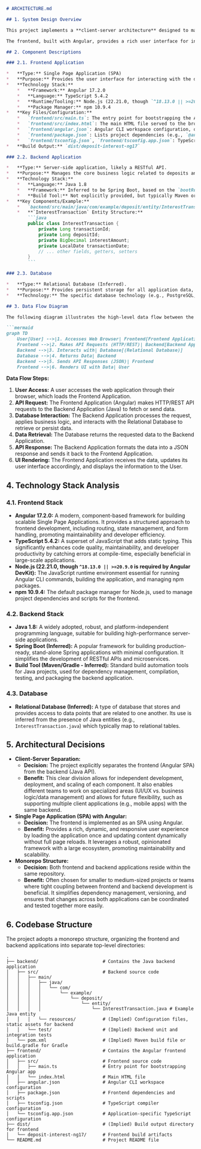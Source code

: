 ```markdown
# ARCHITECTURE.md

## 1. System Design Overview

This project implements a **client-server architecture** designed to manage deposit interest. It consists of two primary applications: a frontend Single Page Application (SPA) and a backend API server. The project structure suggests a **monorepo** approach, where both applications reside within the same repository, facilitating coordinated development and deployment.

The frontend, built with Angular, provides a rich user interface for interacting with the system. It communicates with the backend via standard HTTP/REST API calls. The backend, a Java application (likely Spring Boot), handles business logic, data processing, and persistence, serving as the data provider for the frontend.

## 2. Component Descriptions

### 2.1. Frontend Application

*   **Type:** Single Page Application (SPA)
*   **Purpose:** Provides the user interface for interacting with the deposit interest management system. It handles user input, displays data fetched from the backend, and manages client-side routing and state.
*   **Technology Stack:**
    *   **Framework:** Angular 17.2.0
    *   **Language:** TypeScript 5.4.2
    *   **Runtime/Tooling:** Node.js (22.21.0, though `^18.13.0 || >=20.9.0` is required by Angular DevKit)
    *   **Package Manager:** npm 10.9.4
*   **Key Files/Configuration:**
    *   `frontend/src/main.ts`: The entry point for bootstrapping the Angular application.
    *   `frontend/src/index.html`: The main HTML file served to the browser.
    *   `frontend/angular.json`: Angular CLI workspace configuration, defining project settings, build options, and serve commands.
    *   `frontend/package.json`: Lists project dependencies (e.g., `@angular/core`, `@angular/router`, `rxjs`, `zone.js`) and development scripts.
    *   `frontend/tsconfig.json`, `frontend/tsconfig.app.json`: TypeScript compiler configurations.
*   **Build Output:** `dist/deposit-interest-ng17`

### 2.2. Backend Application

*   **Type:** Server-side application, likely a RESTful API.
*   **Purpose:** Manages the core business logic related to deposits and interest transactions. It exposes endpoints for the frontend to consume, handles data validation, and interacts with the persistence layer.
*   **Technology Stack:**
    *   **Language:** Java 1.8
    *   **Framework:** Inferred to be Spring Boot, based on the `bootRun` instruction in `README.md` and common Java backend patterns.
    *   **Build Tool:** Not explicitly provided, but typically Maven or Gradle for Java projects.
*   **Key Components/Example:**
    *   `backend/src/main/java/com/example/deposit/entity/InterestTransaction.java`: Defines a core data entity for managing interest transactions. This suggests a persistence layer (e.g., using an ORM like Hibernate) and a relational database.
    *   **`InterestTransaction` Entity Structure:**
        ```java
        public class InterestTransaction {
            private Long transactionId;
            private Long depositId;
            private BigDecimal interestAmount;
            private LocalDate transactionDate;
            // ... other fields, getters, setters
        }
        ```

### 2.3. Database

*   **Type:** Relational Database (Inferred).
*   **Purpose:** Provides persistent storage for all application data, including deposit details, interest calculations, and transaction records.
*   **Technology:** The specific database technology (e.g., PostgreSQL, MySQL, H2) is not specified in the provided context, but its relational nature is inferred from the presence of Java entities.

## 3. Data Flow Diagram

The following diagram illustrates the high-level data flow between the main components:

```mermaid
graph TD
    User[User] -->|1. Accesses Web Browser| Frontend[Frontend Application (Angular)]
    Frontend -->|2. Makes API Requests (HTTP/REST)| Backend[Backend Application (Java)]
    Backend -->|3. Interacts with| Database[(Relational Database)]
    Database -->|4. Returns Data| Backend
    Backend -->|5. Sends API Responses (JSON)| Frontend
    Frontend -->|6. Renders UI with Data| User
```

**Data Flow Steps:**

1.  **User Access:** A user accesses the web application through their browser, which loads the Frontend Application.
2.  **API Request:** The Frontend Application (Angular) makes HTTP/REST API requests to the Backend Application (Java) to fetch or send data.
3.  **Database Interaction:** The Backend Application processes the request, applies business logic, and interacts with the Relational Database to retrieve or persist data.
4.  **Data Retrieval:** The Database returns the requested data to the Backend Application.
5.  **API Response:** The Backend Application formats the data into a JSON response and sends it back to the Frontend Application.
6.  **UI Rendering:** The Frontend Application receives the data, updates its user interface accordingly, and displays the information to the User.

## 4. Technology Stack Analysis

### 4.1. Frontend Stack

*   **Angular 17.2.0:** A modern, component-based framework for building scalable Single Page Applications. It provides a structured approach to frontend development, including routing, state management, and form handling, promoting maintainability and developer efficiency.
*   **TypeScript 5.4.2:** A superset of JavaScript that adds static typing. This significantly enhances code quality, maintainability, and developer productivity by catching errors at compile-time, especially beneficial in large-scale applications.
*   **Node.js (22.21.0, though `^18.13.0 || >=20.9.0` is required by Angular DevKit):** The JavaScript runtime environment essential for running Angular CLI commands, building the application, and managing npm packages.
*   **npm 10.9.4:** The default package manager for Node.js, used to manage project dependencies and scripts for the frontend.

### 4.2. Backend Stack

*   **Java 1.8:** A widely adopted, robust, and platform-independent programming language, suitable for building high-performance server-side applications.
*   **Spring Boot (Inferred):** A popular framework for building production-ready, stand-alone Spring applications with minimal configuration. It simplifies the development of RESTful APIs and microservices.
*   **Build Tool (Maven/Gradle - Inferred):** Standard build automation tools for Java projects, used for dependency management, compilation, testing, and packaging the backend application.

### 4.3. Database

*   **Relational Database (Inferred):** A type of database that stores and provides access to data points that are related to one another. Its use is inferred from the presence of Java entities (e.g., `InterestTransaction.java`) which typically map to relational tables.

## 5. Architectural Decisions

*   **Client-Server Separation:**
    *   **Decision:** The project explicitly separates the frontend (Angular SPA) from the backend (Java API).
    *   **Benefit:** This clear division allows for independent development, deployment, and scaling of each component. It also enables different teams to work on specialized areas (UI/UX vs. business logic/data management) and allows for future flexibility, such as supporting multiple client applications (e.g., mobile apps) with the same backend.
*   **Single Page Application (SPA) with Angular:**
    *   **Decision:** The frontend is implemented as an SPA using Angular.
    *   **Benefit:** Provides a rich, dynamic, and responsive user experience by loading the application once and updating content dynamically without full page reloads. It leverages a robust, opinionated framework with a large ecosystem, promoting maintainability and scalability.
*   **Monorepo Structure:**
    *   **Decision:** Both frontend and backend applications reside within the same repository.
    *   **Benefit:** Often chosen for smaller to medium-sized projects or teams where tight coupling between frontend and backend development is beneficial. It simplifies dependency management, versioning, and ensures that changes across both applications can be coordinated and tested together more easily.

## 6. Codebase Structure

The project adopts a monorepo structure, organizing the frontend and backend applications into separate top-level directories:

```
.
├── backend/                        # Contains the Java backend application
│   ├── src/                        # Backend source code
│   │   ├── main/
│   │   │   ├── java/
│   │   │   │   └── com/
│   │   │   │       └── example/
│   │   │   │           └── deposit/
│   │   │   │               └── entity/
│   │   │   │                   └── InterestTransaction.java # Example Java entity
│   │   │   └── resources/          # (Implied) Configuration files, static assets for backend
│   │   └── test/                   # (Implied) Backend unit and integration tests
│   └── pom.xml                     # (Implied) Maven build file or build.gradle for Gradle
├── frontend/                       # Contains the Angular frontend application
│   ├── src/                        # Frontend source code
│   │   ├── main.ts                 # Entry point for bootstrapping Angular app
│   │   └── index.html              # Main HTML file
│   ├── angular.json                # Angular CLI workspace configuration
│   ├── package.json                # Frontend dependencies and scripts
│   ├── tsconfig.json               # TypeScript compiler configuration
│   └── tsconfig.app.json           # Application-specific TypeScript configuration
├── dist/                           # (Implied) Build output directory for frontend
│   └── deposit-interest-ng17/      # Frontend build artifacts
└── README.md                       # Project README file
```
```